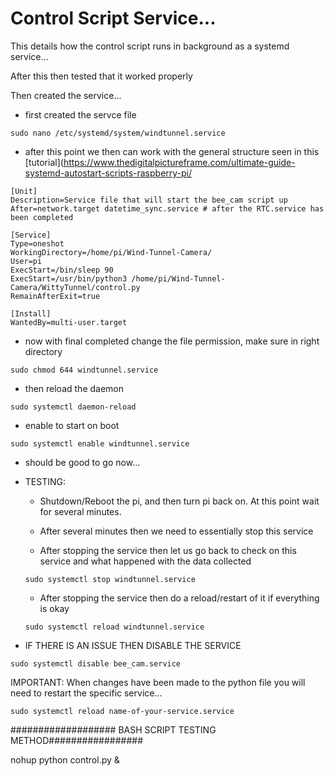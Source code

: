 # Control Script Service...
This details how the control script runs in background as a systemd service...


After this then tested that it worked properly


Then created the service...
- first created the servce file
```
sudo nano /etc/systemd/system/windtunnel.service
```
- after this point we then can work with the general structure seen in this [tutorial](https://www.thedigitalpictureframe.com/ultimate-guide-systemd-autostart-scripts-raspberry-pi/
```                           
[Unit]
Description=Service file that will start the bee_cam script up
After=network.target datetime_sync.service # after the RTC.service has been completed

[Service]
Type=oneshot
WorkingDirectory=/home/pi/Wind-Tunnel-Camera/
User=pi
ExecStart=/bin/sleep 90
ExecStart=/usr/bin/python3 /home/pi/Wind-Tunnel-Camera/WittyTunnel/control.py
RemainAfterExit=true

[Install]
WantedBy=multi-user.target

```

- now with final completed change the file permission, make sure in right directory
```
sudo chmod 644 windtunnel.service
```
- then reload the daemon

```
sudo systemctl daemon-reload
```

- enable to start on boot

```
sudo systemctl enable windtunnel.service
```

- should be good to go now...

- TESTING:
    - Shutdown/Reboot the pi, and then turn pi back on. At this point wait for several minutes. 

    - After several minutes then we need to essentially stop this service

    - After stopping the service then let us go back to check on this service and what happened with the data collected

    ```
    sudo systemctl stop windtunnel.service
    ```
    - After stopping the service then do a reload/restart of it if everything is okay

    ```
    sudo systemctl reload windtunnel.service
    ```


- IF THERE IS AN ISSUE THEN DISABLE THE SERVICE
```
sudo systemctl disable bee_cam.service
```






IMPORTANT: When changes have been made to the python file you will need to restart the specific service...
```
sudo systemctl reload name-of-your-service.service
```



################### BASH SCRIPT TESTING METHOD#################



nohup python control.py &


